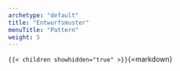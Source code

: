 ```yaml
---
archetype: "default"
title: "Entwurfsmuster"
menuTitle: "Pattern"
weight: 5
---
```



`{{< children showhidden="true" >}}`{=markdown}

